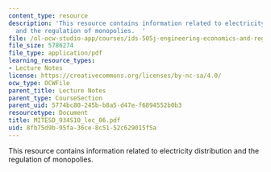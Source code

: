 ```yaml
---
content_type: resource
description: 'This resource contains information related to electricity distribution
  and the regulation of monopolies.  '
file: /ol-ocw-studio-app/courses/ids-505j-engineering-economics-and-regulation-of-the-electric-power-sector-spring-2010/8fb75d9b95fa36ce8c5152c629015f5a_MITESD_934S10_lec_06.pdf
file_size: 5786274
file_type: application/pdf
learning_resource_types:
- Lecture Notes
license: https://creativecommons.org/licenses/by-nc-sa/4.0/
ocw_type: OCWFile
parent_title: Lecture Notes
parent_type: CourseSection
parent_uid: 5774bc80-245b-b8a5-d47e-f6894552b0b3
resourcetype: Document
title: MITESD_934S10_lec_06.pdf
uid: 8fb75d9b-95fa-36ce-8c51-52c629015f5a
---
```

This resource contains information related to electricity distribution and the regulation of monopolies.  